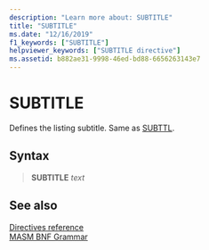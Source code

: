 ```yaml
---
description: "Learn more about: SUBTITLE"
title: "SUBTITLE"
ms.date: "12/16/2019"
f1_keywords: ["SUBTITLE"]
helpviewer_keywords: ["SUBTITLE directive"]
ms.assetid: b882ae31-9998-46ed-bd88-6656263143e7
---
```

# SUBTITLE

Defines the listing subtitle. Same as [SUBTTL](subttl.md).

## Syntax

> **SUBTITLE** *text*

## See also

[Directives reference](directives-reference.md)\
[MASM BNF Grammar](masm-bnf-grammar.md)
